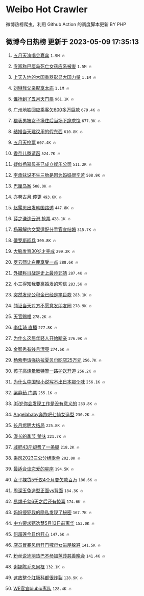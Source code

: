 # Weibo Hot Crawler 



微博热榜爬虫，利用 Github Action 的调度脚本更新 BY PHP 


## 微博今日热榜 更新于 2023-05-09 17:35:13 
1. [五月天演唱会嘉宾](https://s.weibo.com/weibo?q=%E4%BA%94%E6%9C%88%E5%A4%A9%E6%BC%94%E5%94%B1%E4%BC%9A%E5%98%89%E5%AE%BE&t=31&band_rank=1&Refer=top) `1.9M 🔥` 

1. [专家称巴厘岛死亡女孩应系被害](https://s.weibo.com/weibo?q=%23%E4%B8%93%E5%AE%B6%E7%A7%B0%E5%B7%B4%E5%8E%98%E5%B2%9B%E6%AD%BB%E4%BA%A1%E5%A5%B3%E5%AD%A9%E5%BA%94%E7%B3%BB%E8%A2%AB%E5%AE%B3%23&t=31&band_rank=2&Refer=top) `1.5M 🔥` 

1. [上天入地的大国重器彰显大国力量](https://s.weibo.com/weibo?q=%23%E4%B8%8A%E5%A4%A9%E5%85%A5%E5%9C%B0%E7%9A%84%E5%A4%A7%E5%9B%BD%E9%87%8D%E5%99%A8%E5%BD%B0%E6%98%BE%E5%A4%A7%E5%9B%BD%E5%8A%9B%E9%87%8F%23&t=31&band_rank=3&Refer=top) `1.1M 🔥` 

1. [刘琳我父亲配享太庙](https://s.weibo.com/weibo?q=%23%E5%88%98%E7%90%B3%E6%88%91%E7%88%B6%E4%BA%B2%E9%85%8D%E4%BA%AB%E5%A4%AA%E5%BA%99%23&t=31&band_rank=4&Refer=top) `1.1M 🔥` 

1. [谁抢到了五月天门票](https://s.weibo.com/weibo?q=%E8%B0%81%E6%8A%A2%E5%88%B0%E4%BA%86%E4%BA%94%E6%9C%88%E5%A4%A9%E9%97%A8%E7%A5%A8&t=31&band_rank=5&Refer=top) `961.1K 🔥` 

1. [广州地铁回应乘客欠600多万巨款](https://s.weibo.com/weibo?q=%23%E5%B9%BF%E5%B7%9E%E5%9C%B0%E9%93%81%E5%9B%9E%E5%BA%94%E4%B9%98%E5%AE%A2%E6%AC%A0600%E5%A4%9A%E4%B8%87%E5%B7%A8%E6%AC%BE%23&t=31&band_rank=6&Refer=top) `679.4K 🔥` 

1. [猥亵男被女子揪住后当场下跪求饶](https://s.weibo.com/weibo?q=%23%E7%8C%A5%E4%BA%B5%E7%94%B7%E8%A2%AB%E5%A5%B3%E5%AD%90%E6%8F%AA%E4%BD%8F%E5%90%8E%E5%BD%93%E5%9C%BA%E4%B8%8B%E8%B7%AA%E6%B1%82%E9%A5%B6%23&t=31&band_rank=7&Refer=top) `677.3K 🔥` 

1. [结婚当天建议用的假东西](https://s.weibo.com/weibo?q=%23%E7%BB%93%E5%A9%9A%E5%BD%93%E5%A4%A9%E5%BB%BA%E8%AE%AE%E7%94%A8%E7%9A%84%E5%81%87%E4%B8%9C%E8%A5%BF%23&t=31&band_rank=8&Refer=top) `610.8K 🔥` 

1. [五月天抢票](https://s.weibo.com/weibo?q=%E4%BA%94%E6%9C%88%E5%A4%A9%E6%8A%A2%E7%A5%A8&t=31&band_rank=9&Refer=top) `607.4K 🔥` 

1. [香奈儿邀请函](https://s.weibo.com/weibo?q=%E9%A6%99%E5%A5%88%E5%84%BF%E9%82%80%E8%AF%B7%E5%87%BD&t=31&band_rank=10&Refer=top) `524.7K 🔥` 

1. [疑似杨幂母亲已成立娱乐公司](https://s.weibo.com/weibo?q=%E7%96%91%E4%BC%BC%E6%9D%A8%E5%B9%82%E6%AF%8D%E4%BA%B2%E5%B7%B2%E6%88%90%E7%AB%8B%E5%A8%B1%E4%B9%90%E5%85%AC%E5%8F%B8&t=31&band_rank=11&Refer=top) `511.2K 🔥` 

1. [李承铉说不生三胎是因为妈妈很辛苦](https://s.weibo.com/weibo?q=%23%E6%9D%8E%E6%89%BF%E9%93%89%E8%AF%B4%E4%B8%8D%E7%94%9F%E4%B8%89%E8%83%8E%E6%98%AF%E5%9B%A0%E4%B8%BA%E5%A6%88%E5%A6%88%E5%BE%88%E8%BE%9B%E8%8B%A6%23&t=31&band_rank=12&Refer=top) `508.9K 🔥` 

1. [巴厘岛案](https://s.weibo.com/weibo?q=%E5%B7%B4%E5%8E%98%E5%B2%9B%E6%A1%88&t=31&band_rank=13&Refer=top) `508.0K 🔥` 

1. [亦卷古月 停更](https://s.weibo.com/weibo?q=%E4%BA%A6%E5%8D%B7%E5%8F%A4%E6%9C%88%20%E5%81%9C%E6%9B%B4&t=31&band_rank=14&Refer=top) `493.6K 🔥` 

1. [赵露思出发韩国路透](https://s.weibo.com/weibo?q=%23%E8%B5%B5%E9%9C%B2%E6%80%9D%E5%87%BA%E5%8F%91%E9%9F%A9%E5%9B%BD%E8%B7%AF%E9%80%8F%23&t=31&band_rank=15&Refer=top) `447.8K 🔥` 

1. [薛之谦连云港 抢票](https://s.weibo.com/weibo?q=%E8%96%9B%E4%B9%8B%E8%B0%A6%E8%BF%9E%E4%BA%91%E6%B8%AF%20%E6%8A%A2%E7%A5%A8&t=31&band_rank=16&Refer=top) `428.1K 🔥` 

1. [杨幂解约文案适配分手官宣结婚](https://s.weibo.com/weibo?q=%23%E6%9D%A8%E5%B9%82%E8%A7%A3%E7%BA%A6%E6%96%87%E6%A1%88%E9%80%82%E9%85%8D%E5%88%86%E6%89%8B%E5%AE%98%E5%AE%A3%E7%BB%93%E5%A9%9A%23&t=31&band_rank=17&Refer=top) `315.7K 🔥` 

1. [俄罗斯阅兵](https://s.weibo.com/weibo?q=%E4%BF%84%E7%BD%97%E6%96%AF%E9%98%85%E5%85%B5&t=31&band_rank=18&Refer=top) `300.8K 🔥` 

1. [大脑发育30岁才完成](https://s.weibo.com/weibo?q=%E5%A4%A7%E8%84%91%E5%8F%91%E8%82%B230%E5%B2%81%E6%89%8D%E5%AE%8C%E6%88%90&t=31&band_rank=19&Refer=top) `299.2K 🔥` 

1. [罗云熙让白鹿享受一点](https://s.weibo.com/weibo?q=%23%E7%BD%97%E4%BA%91%E7%86%99%E8%AE%A9%E7%99%BD%E9%B9%BF%E4%BA%AB%E5%8F%97%E4%B8%80%E7%82%B9%23&t=31&band_rank=20&Refer=top) `288.6K 🔥` 

1. [外媒称肖战是史上最帅郭靖](https://s.weibo.com/weibo?q=%23%E5%A4%96%E5%AA%92%E7%A7%B0%E8%82%96%E6%88%98%E6%98%AF%E5%8F%B2%E4%B8%8A%E6%9C%80%E5%B8%85%E9%83%AD%E9%9D%96%23&t=31&band_rank=21&Refer=top) `287.4K 🔥` 

1. [小三得知我要离婚发的短信](https://s.weibo.com/weibo?q=%23%E5%B0%8F%E4%B8%89%E5%BE%97%E7%9F%A5%E6%88%91%E8%A6%81%E7%A6%BB%E5%A9%9A%E5%8F%91%E7%9A%84%E7%9F%AD%E4%BF%A1%23&t=31&band_rank=22&Refer=top) `283.5K 🔥` 

1. [突然发现公积金已经是笔巨款](https://s.weibo.com/weibo?q=%23%E7%AA%81%E7%84%B6%E5%8F%91%E7%8E%B0%E5%85%AC%E7%A7%AF%E9%87%91%E5%B7%B2%E7%BB%8F%E6%98%AF%E7%AC%94%E5%B7%A8%E6%AC%BE%23&t=31&band_rank=23&Refer=top) `283.1K 🔥` 

1. [领证当天对方不愿意发朋友圈](https://s.weibo.com/weibo?q=%23%E9%A2%86%E8%AF%81%E5%BD%93%E5%A4%A9%E5%AF%B9%E6%96%B9%E4%B8%8D%E6%84%BF%E6%84%8F%E5%8F%91%E6%9C%8B%E5%8F%8B%E5%9C%88%23&t=31&band_rank=24&Refer=top) `278.9K 🔥` 

1. [天官赐福](https://s.weibo.com/weibo?q=%23%E5%A4%A9%E5%AE%98%E8%B5%90%E7%A6%8F%23&t=31&band_rank=25&Refer=top) `278.2K 🔥` 

1. [李佳琦 直播](https://s.weibo.com/weibo?q=%E6%9D%8E%E4%BD%B3%E7%90%A6%20%E7%9B%B4%E6%92%AD&t=31&band_rank=26&Refer=top) `277.8K 🔥` 

1. [为什么这届年轻人开始断亲](https://s.weibo.com/weibo?q=%23%E4%B8%BA%E4%BB%80%E4%B9%88%E8%BF%99%E5%B1%8A%E5%B9%B4%E8%BD%BB%E4%BA%BA%E5%BC%80%E5%A7%8B%E6%96%AD%E4%BA%B2%23&t=31&band_rank=27&Refer=top) `276.9K 🔥` 

1. [金智秀有钱且漂亮](https://s.weibo.com/weibo?q=%23%E9%87%91%E6%99%BA%E7%A7%80%E6%9C%89%E9%92%B1%E4%B8%94%E6%BC%82%E4%BA%AE%23&t=31&band_rank=28&Refer=top) `274.6K 🔥` 

1. [杨紫申请强执拉夏贝尔网店25万元](https://s.weibo.com/weibo?q=%23%E6%9D%A8%E7%B4%AB%E7%94%B3%E8%AF%B7%E5%BC%BA%E6%89%A7%E6%8B%89%E5%A4%8F%E8%B4%9D%E5%B0%94%E7%BD%91%E5%BA%9725%E4%B8%87%E5%85%83%23&t=31&band_rank=29&Refer=top) `256.7K 🔥` 

1. [孩子高烧晕厥特警一路护送开道](https://s.weibo.com/weibo?q=%23%E5%AD%A9%E5%AD%90%E9%AB%98%E7%83%A7%E6%99%95%E5%8E%A5%E7%89%B9%E8%AD%A6%E4%B8%80%E8%B7%AF%E6%8A%A4%E9%80%81%E5%BC%80%E9%81%93%23&t=31&band_rank=30&Refer=top) `256.2K 🔥` 

1. [为什么中国轻小说写不出日本那个味](https://s.weibo.com/weibo?q=%E4%B8%BA%E4%BB%80%E4%B9%88%E4%B8%AD%E5%9B%BD%E8%BD%BB%E5%B0%8F%E8%AF%B4%E5%86%99%E4%B8%8D%E5%87%BA%E6%97%A5%E6%9C%AC%E9%82%A3%E4%B8%AA%E5%91%B3&t=31&band_rank=31&Refer=top) `256.1K 🔥` 

1. [梁静茹 门票](https://s.weibo.com/weibo?q=%E6%A2%81%E9%9D%99%E8%8C%B9%20%E9%97%A8%E7%A5%A8&t=31&band_rank=32&Refer=top) `255.1K 🔥` 

1. [35岁你会发现工作是没有意义的](https://s.weibo.com/weibo?q=%2335%E5%B2%81%E4%BD%A0%E4%BC%9A%E5%8F%91%E7%8E%B0%E5%B7%A5%E4%BD%9C%E6%98%AF%E6%B2%A1%E6%9C%89%E6%84%8F%E4%B9%89%E7%9A%84%23&t=31&band_rank=33&Refer=top) `233.8K 🔥` 

1. [Angelababy奔跑吧七仙女造型](https://s.weibo.com/weibo?q=%23Angelababy%E5%A5%94%E8%B7%91%E5%90%A7%E4%B8%83%E4%BB%99%E5%A5%B3%E9%80%A0%E5%9E%8B%23&t=31&band_rank=34&Refer=top) `230.2K 🔥` 

1. [长月烬明大结局](https://s.weibo.com/weibo?q=%23%E9%95%BF%E6%9C%88%E7%83%AC%E6%98%8E%E5%A4%A7%E7%BB%93%E5%B1%80%23&t=31&band_rank=35&Refer=top) `225.8K 🔥` 

1. [漫长的季节 爹味](https://s.weibo.com/weibo?q=%E6%BC%AB%E9%95%BF%E7%9A%84%E5%AD%A3%E8%8A%82%20%E7%88%B9%E5%91%B3&t=31&band_rank=36&Refer=top) `221.7K 🔥` 

1. [减肥43斤却费了一条腿](https://s.weibo.com/weibo?q=%23%E5%87%8F%E8%82%A543%E6%96%A4%E5%8D%B4%E8%B4%B9%E4%BA%86%E4%B8%80%E6%9D%A1%E8%85%BF%23&t=31&band_rank=37&Refer=top) `218.2K 🔥` 

1. [乘风2023三公分组歌单](https://s.weibo.com/weibo?q=%23%E4%B9%98%E9%A3%8E2023%E4%B8%89%E5%85%AC%E5%88%86%E7%BB%84%E6%AD%8C%E5%8D%95%23&t=31&band_rank=38&Refer=top) `202.0K 🔥` 

1. [最适合谈恋爱的星座](https://s.weibo.com/weibo?q=%23%E6%9C%80%E9%80%82%E5%90%88%E8%B0%88%E6%81%8B%E7%88%B1%E7%9A%84%E6%98%9F%E5%BA%A7%23&t=31&band_rank=39&Refer=top) `194.5K 🔥` 

1. [女子裸贷5千仅4个月变欠款百万](https://s.weibo.com/weibo?q=%23%E5%A5%B3%E5%AD%90%E8%A3%B8%E8%B4%B75%E5%8D%83%E4%BB%854%E4%B8%AA%E6%9C%88%E5%8F%98%E6%AC%A0%E6%AC%BE%E7%99%BE%E4%B8%87%23&t=31&band_rank=40&Refer=top) `186.6K 🔥` 

1. [周深玉兔造型正面vs背面](https://s.weibo.com/weibo?q=%23%E5%91%A8%E6%B7%B1%E7%8E%89%E5%85%94%E9%80%A0%E5%9E%8B%E6%AD%A3%E9%9D%A2vs%E8%83%8C%E9%9D%A2%23&t=31&band_rank=41&Refer=top) `184.3K 🔥` 

1. [易烊千玺6天之后还有惊喜](https://s.weibo.com/weibo?q=%23%E6%98%93%E7%83%8A%E5%8D%83%E7%8E%BA6%E5%A4%A9%E4%B9%8B%E5%90%8E%E8%BF%98%E6%9C%89%E6%83%8A%E5%96%9C%23&t=31&band_rank=42&Refer=top) `174.6K 🔥` 

1. [妈妈侵犯我的隐私发现了秘密](https://s.weibo.com/weibo?q=%23%E5%A6%88%E5%A6%88%E4%BE%B5%E7%8A%AF%E6%88%91%E7%9A%84%E9%9A%90%E7%A7%81%E5%8F%91%E7%8E%B0%E4%BA%86%E7%A7%98%E5%AF%86%23&t=31&band_rank=43&Refer=top) `167.7K 🔥` 

1. [中方要求甄逸慧5月13日前离华](https://s.weibo.com/weibo?q=%23%E4%B8%AD%E6%96%B9%E8%A6%81%E6%B1%82%E7%94%84%E9%80%B8%E6%85%A75%E6%9C%8813%E6%97%A5%E5%89%8D%E7%A6%BB%E5%8D%8E%23&t=31&band_rank=44&Refer=top) `153.0K 🔥` 

1. [何超莲今日份开心](https://s.weibo.com/weibo?q=%23%E4%BD%95%E8%B6%85%E8%8E%B2%E4%BB%8A%E6%97%A5%E4%BB%BD%E5%BC%80%E5%BF%83%23&t=31&band_rank=45&Refer=top) `147.6K 🔥` 

1. [店员冒暴风雨开门喊母女进屋躲避](https://s.weibo.com/weibo?q=%23%E5%BA%97%E5%91%98%E5%86%92%E6%9A%B4%E9%A3%8E%E9%9B%A8%E5%BC%80%E9%97%A8%E5%96%8A%E6%AF%8D%E5%A5%B3%E8%BF%9B%E5%B1%8B%E8%BA%B2%E9%81%BF%23&t=31&band_rank=46&Refer=top) `141.5K 🔥` 

1. [粉丝说迪丽热巴不参加芭莎慈善晚会](https://s.weibo.com/weibo?q=%23%E7%B2%89%E4%B8%9D%E8%AF%B4%E8%BF%AA%E4%B8%BD%E7%83%AD%E5%B7%B4%E4%B8%8D%E5%8F%82%E5%8A%A0%E8%8A%AD%E8%8E%8E%E6%85%88%E5%96%84%E6%99%9A%E4%BC%9A%23&t=31&band_rank=47&Refer=top) `141.4K 🔥` 

1. [谢娜陈乔恩同框](https://s.weibo.com/weibo?q=%23%E8%B0%A2%E5%A8%9C%E9%99%88%E4%B9%94%E6%81%A9%E5%90%8C%E6%A1%86%23&t=31&band_rank=48&Refer=top) `132.1K 🔥` 

1. [这放整个肛肠科都很炸裂](https://s.weibo.com/weibo?q=%23%E8%BF%99%E6%94%BE%E6%95%B4%E4%B8%AA%E8%82%9B%E8%82%A0%E7%A7%91%E9%83%BD%E5%BE%88%E7%82%B8%E8%A3%82%23&t=31&band_rank=49&Refer=top) `128.9K 🔥` 

1. [WE官宣biubiu离队](https://s.weibo.com/weibo?q=%23WE%E5%AE%98%E5%AE%A3biubiu%E7%A6%BB%E9%98%9F%23&t=31&band_rank=50&Refer=top) `128.4K 🔥` 

